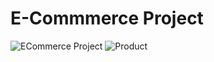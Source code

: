 # E-Commmerce Project
![ECommerce Project](https://github.com/user-attachments/assets/132ccc3d-445c-46bb-b01d-63a28b95bce3)
![Product](https://github.com/user-attachments/assets/633d3844-2911-4e4c-9fe4-5c43d05655da)
